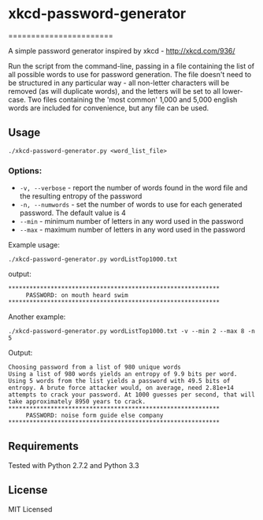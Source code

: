 # xkcd-password-generator
=======================

A simple password generator inspired by xkcd - http://xkcd.com/936/

Run the script from the command-line, passing in a file containing the list of all possible words to use for password generation. The file doesn't need to be structured in any particular way - all non-letter characters will be removed (as will duplicate words), and the letters will be set to all lower-case. Two files containing the 'most common' 1,000 and 5,000 english words are included for convenience, but any file can be used.


## Usage 

````
./xkcd-password-generator.py <word_list_file>
````

### Options:

 * `-v, --verbose` - report the number of words found in the word file and the resulting entropy of the password
 * `-n, --numwords` - set the number of words to use for each generated password. The default value is 4
 * `--min` - minimum number of letters in any word used in the password
 * `--max` - maximum number of letters in any word used in the password

Example usage:

````
./xkcd-password-generator.py wordListTop1000.txt
````
output:
````
************************************************************
     PASSWORD: on mouth heard swim 
************************************************************
````

Another example:

````
./xkcd-password-generator.py wordListTop1000.txt -v --min 2 --max 8 -n 5
````
Output:
````
Choosing password from a list of 980 unique words
Using a list of 980 words yields an entropy of 9.9 bits per word.
Using 5 words from the list yields a password with 49.5 bits of
entropy. A brute force attacker would, on average, need 2.81e+14
attempts to crack your password. At 1000 guesses per second, that will
take approximately 8950 years to crack.
************************************************************
     PASSWORD: noise form guide else company 
************************************************************
````

## Requirements
Tested with Python 2.7.2 and Python 3.3

## License
MIT Licensed
